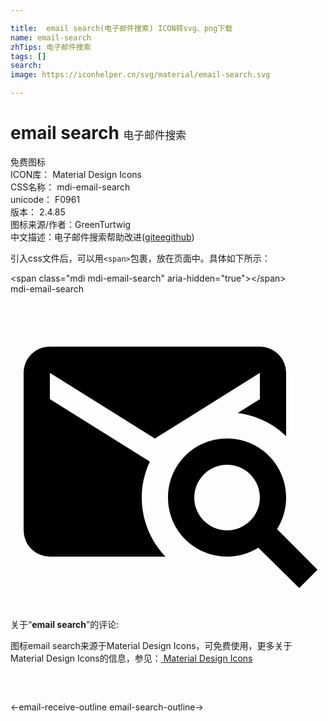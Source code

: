 ```yaml
---

title:  email search(电子邮件搜索) ICON转svg、png下载
name: email-search
zhTips: 电子邮件搜索
tags: []
search: 
image: https://iconhelper.cn/svg/material/email-search.svg

---
```


# email search  <small style="font-size: 60%;font-weight: 100">电子邮件搜索</small>


<div class="detail-page">
<p>
<span><span class="badge-success badge">免费图标</span> </span>
<br/>
<span>
ICON库：
<span class="badge-secondary badge">Material Design Icons</span> 
</span>
<br/>
<span>
CSS名称：
<span class="badge-secondary badge">mdi-email-search</span> 
</span>
<br/>
<span>
unicode：
<span class="badge-secondary badge">F0961</span> 
<copy-btn content='F0961' btn-title=""></copy-btn>
<copy-btn :content='String.fromCodePoint(parseInt("F0961", 16))' btn-title="复制U"></copy-btn>
</span>
<br/>
<span>
版本：
<span class="badge-secondary badge">2.4.85</span> 
</span>
<br/>
<span>图标来源/作者：<span class="badge-light badge">GreenTurtwig</span></span> 
<br/>
<span class="zh-detail">中文描述：<span class="badge-primary badge">电子邮件搜索</span><span class="help-link"><span>帮助改进</span>(<a href="https://gitee.com/liuwave/icon-helper/edit/master/json/material/email-search.json" target="_blank" rel="noopener noreferrer">gitee</a><a href="https://github.com/liuwave/icon-helper/edit/master/json/material/email-search.json" target="_blank" rel="noopener noreferrer">github</a></span>)</span><br/>
</p>
</div>
<div class="alert alert-dark">
  <i class="mdi mdi-email-search mdi-48px"></i>
  <i class="mdi mdi-email-search mdi-36px"></i>
  <i class="mdi mdi-email-search mdi-24px"></i>
  <i class="mdi mdi-email-search mdi-18px"></i>
</div>
<div>
  <p>引入css文件后，可以用<code>&lt;span&gt;</code>包裹，放在页面中。具体如下所示：    
  </p>
  <div class="alert alert-primary" style="font-size: 14px">
    &lt;span class="mdi mdi-email-search" aria-hidden="true"&gt;&lt;/span&gt;
    <copy-btn content='<span class="mdi mdi-email-search" aria-hidden="true"></span>'></copy-btn>
  </div>
  <div class="alert alert-secondary">
    <i class="mdi mdi-email-search"
    style="font-size: 24px"
    aria-hidden="true"></i> mdi-email-search
    <copy-btn content="mdi-email-search" btn-title="复制图标名称"></copy-btn>
  </div>
</div>
<div id="svg" class="svg-wrap">
<svg xmlns="http://www.w3.org/2000/svg" viewBox="0 0 24 24"><path d="M3,4H19A2,2 0 0,1 21,6V10.82C20,9.85 18.7,9.23 17.31,9.06L19,8V6L11,11L3,6V8L10.62,12.76C10.21,13.62 10,14.55 10,15.5C10,17.18 10.65,18.79 11.81,20H3A2,2 0 0,1 1,18V6C1,4.89 1.89,4 3,4M16.5,11C19,11 21,13 21,15.5C21,16.38 20.75,17.21 20.31,17.9L23.39,21L22,22.39L18.88,19.32C18.19,19.75 17.37,20 16.5,20C14,20 12,18 12,15.5C12,13 14,11 16.5,11M16.5,13A2.5,2.5 0 0,0 14,15.5A2.5,2.5 0 0,0 16.5,18A2.5,2.5 0 0,0 19,15.5A2.5,2.5 0 0,0 16.5,13Z" /></svg>
</div>
<detail full-name='mdi-email-search'></detail>
<div class="icon-detail__container">
<p>关于“<b>email search</b>”的评论:</p>
</div>
<Vssue title="关于“email search”的评论" />    
<div><p>图标email search来源于Material Design Icons，可免费使用，更多关于 Material Design Icons的信息，参见：<a target="_blank" href="https://iconhelper.cn/material.html"> Material Design Icons</a>
</p></div>

<div style="padding:2rem 0 " class="page-nav"><p class="inner"><span class="prev">←<router-link to="/icon/email-receive-outline.html">email-receive-outline</router-link></span> <span class="next"><router-link to="/icon/email-search-outline.html">email-search-outline</router-link>→</span></p></div>


